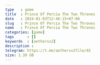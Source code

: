 ```yaml
---
type   : game
title  : Prince Of Percia The Two Thrones
date   : 2024-01-03T12:46:15+07:00
slug   : Prince Of Percia The Two Thrones
name   : Prince Of Percia The Two Thrones
categories: [game]
tags      : []
keywords  : [aethersx2]
description :
telegram: https://t.me/aethersx2file/45
size: 1.39 GB
---
```



